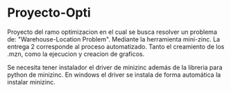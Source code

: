 # Proyecto-Opti

Proyecto del ramo optimizacion en el cual se busca resolver un problema de: "Warehouse-Location Problem". Mediante la herramienta mini-zinc.
La entrega 2 corresponde al proceso automatizado. Tanto el creamiento de los .mzn, como la ejecucion y creacion de graficos.

Se necesita tener instalador el driver de minizinc además de la libreria para python de minizinc. En windows el driver se instala de forma automática la instalar minizinc.
